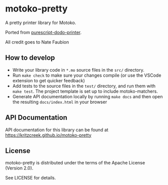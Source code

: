# motoko-pretty

A pretty printer library for Motoko.

Ported from [purescript-dodo-printer](https://github.com/natefaubion/purescript-dodo-printer).

All credit goes to Nate Faubion

## How to develop

- Write your library code in `*.mo` source files in the `src/` directory.
- Run `make check` to make sure your changes compile (or use the
  VSCode extension to get quicker feedback)
- Add tests to the source files in the `test/` directory, and run them
  with `make test`. The project template is set up to include
  motoko-matchers.
- Generate API documentation locally by running `make docs` and then
  open the resulting `docs/index.html` in your browser

## API Documentation

API documentation for this library can be found at https://kritzcreek.github.io/motoko-pretty

## License

motoko-pretty is distributed under the terms of the Apache License (Version 2.0).

See LICENSE for details.
